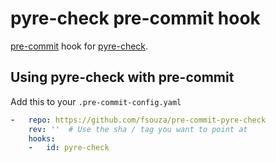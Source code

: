 # pyre-check pre-commit hook

[pre-commit](https://pre-commit.com) hook for
[pyre-check](https://github.com/facebook/pyre-check).

## Using pyre-check with pre-commit

Add this to your `.pre-commit-config.yaml`

```yaml
-   repo: https://github.com/fsouza/pre-commit-pyre-check
    rev: ''  # Use the sha / tag you want to point at
    hooks:
    -   id: pyre-check
```

